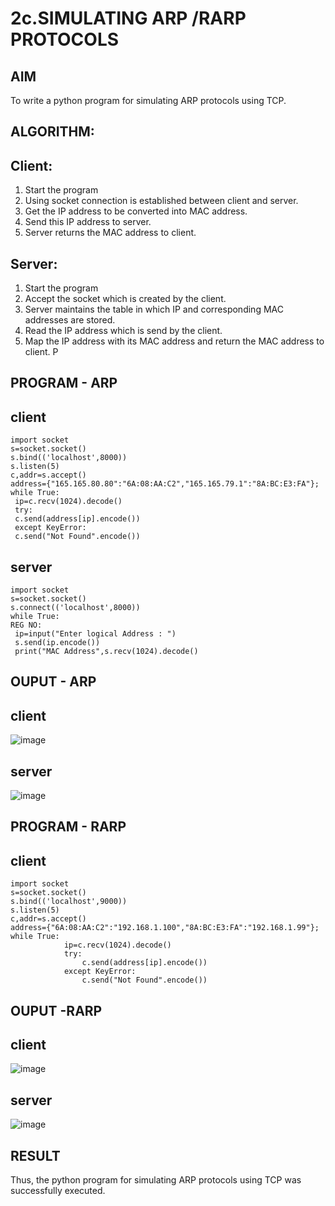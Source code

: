 # 2c.SIMULATING ARP /RARP PROTOCOLS
## AIM
To write a python program for simulating ARP protocols using TCP.
## ALGORITHM:
## Client:
1. Start the program
2. Using socket connection is established between client and server.
3. Get the IP address to be converted into MAC address.
4. Send this IP address to server.
5. Server returns the MAC address to client.
## Server:
1. Start the program
2. Accept the socket which is created by the client.
3. Server maintains the table in which IP and corresponding MAC addresses are
stored.
4. Read the IP address which is send by the client.
5. Map the IP address with its MAC address and return the MAC address to client.
P
## PROGRAM - ARP
## client
```
import socket
s=socket.socket()
s.bind(('localhost',8000))
s.listen(5)
c,addr=s.accept()
address={"165.165.80.80":"6A:08:AA:C2","165.165.79.1":"8A:BC:E3:FA"};
while True:
 ip=c.recv(1024).decode()
 try:
 c.send(address[ip].encode())
 except KeyError:
 c.send("Not Found".encode())
```
## server
```
import socket
s=socket.socket()
s.connect(('localhost',8000))
while True:
REG NO:
 ip=input("Enter logical Address : ")
 s.send(ip.encode())
 print("MAC Address",s.recv(1024).decode()
```
## OUPUT - ARP
## client
![image](https://github.com/NaliniG007/2c.ARP_RARP_PROTOCOLS/assets/152273289/6711684d-8cf2-4825-8231-a0ec89208e46)
## server
![image](https://github.com/NaliniG007/2c.ARP_RARP_PROTOCOLS/assets/152273289/0761926b-af0e-4426-93ed-c71195af888f)


## PROGRAM - RARP
## client
```
import socket 
s=socket.socket() 
s.bind(('localhost',9000)) 
s.listen(5) 
c,addr=s.accept() 
address={"6A:08:AA:C2":"192.168.1.100","8A:BC:E3:FA":"192.168.1.99"}; 
while True: 
            ip=c.recv(1024).decode() 
            try: 
                c.send(address[ip].encode()) 
            except KeyError: 
                c.send("Not Found".encode())
```
## OUPUT -RARP
## client
![image](https://github.com/NaliniG007/2c.ARP_RARP_PROTOCOLS/assets/152273289/30aae645-84a1-41b7-89af-ac3afa742fee)
## server
![image](https://github.com/NaliniG007/2c.ARP_RARP_PROTOCOLS/assets/152273289/d662f9ad-5bf8-4c7f-8567-047879fdf79e)


## RESULT
Thus, the python program for simulating ARP protocols using TCP was successfully 
executed.
